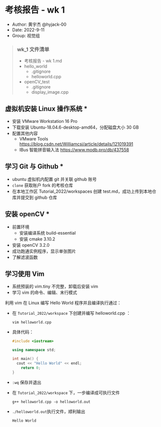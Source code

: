 # 考核报告 - wk 1

- Author: 黄宇杰 @hyjack-00
- Date: 2022-9-11
- Group: 视觉组

> ### wk_1 文件清单
>
> - 考核报告 - wk 1.md
> - hello_world
>   - .gitignore
>   - helloworld.cpp
> - openCV_test
>   - .gitignore
>   - display_image.cpp



## 虚拟机安装 Linux 操作系统 *

- 安装 VMware Workstation 16 Pro
- 下载安装 Ubuntu-18.04.6-desktop-amd64，分配磁盘大小 30 GB
- 配置其他内容
  - VMware Tools https://blog.csdn.net/Williamcsj/article/details/121019391
  - IBus 智能拼音输入法 https://www.modb.pro/db/437558

## 学习 Git 与 Github *

- ubuntu 虚拟机内配置 git 并关联 github 账号
- `clone` 获取账户 fork 的考核仓库
- 在本地工作区 Tutorial_2022/workspaces 创建 test.md，成功上传到本地仓库并提交到 github 仓库

## 安装 openCV *

- 前置环境
  - 安装编译系统 build-essential
  - 安装 cmake 3.10.2
- 安装 openCV 3.2.0
- 成功跑通实例程序，显示单张图片
- 了解滤波函数

## 学习使用 Vim

- 系统预装的 vim.tiny 不完整，卸载后安装 vim
- 学习 vim 的命令、编辑、末行模式



利用 vim 在 Linux 编写 Hello World 程序并且编译执行通过：

- 在 `Tutorial_2022/workspace` 下创建并编写 helloworld.cpp ：

  ```
  vim helloworld.cpp
  ```

- 具体代码：

  ```cpp
  #include <iostream>
  
  using namespace std;
  
  int main() {
  	cout << "Hello World" << endl;
      return 0;
  }
  ```

- `:wq` 保存并退出

- 在 `Tutorial_2022/workspace` 下，一步编译成可执行文件 

  ```
  g++ helloworld.cpp -o helloworld.out
  ```

- `./helloworld.out`执行文件，顺利输出

  ```
  Hello World
  ```

  
